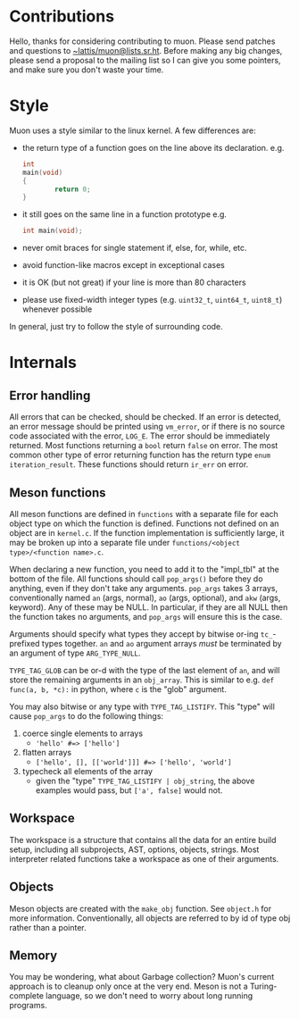 <!--
SPDX-FileCopyrightText: Stone Tickle <lattis@mochiro.moe>
SPDX-FileCopyrightText: Andrea Pappacoda <andrea@pappacoda.it>
SPDX-License-Identifier: GPL-3.0-only
-->

# Contributions

Hello, thanks for considering contributing to muon.  Please send patches and
questions to <~lattis/muon@lists.sr.ht>.
Before making any big changes, please send a proposal to the mailing list so I
can give you some pointers, and make sure you don't waste your time.

# Style

Muon uses a style similar to the linux kernel.  A few differences are:

- the return type of a function goes on the line above its declaration.
  e.g.

  ```c
  int
  main(void)
  {
          return 0;
  }
  ```

- it still goes on the same line in a function prototype
  e.g.

  ```c
  int main(void);
  ```

- never omit braces for single statement if, else, for, while,  etc.
- avoid function-like macros except in exceptional cases
- it is OK (but not great) if your line is more than 80 characters
- please use fixed-width integer types (e.g. `uint32_t`, `uint64_t`, `uint8_t`)
  whenever possible

In general, just try to follow the style of surrounding code.

# Internals

## Error handling

All errors that can be checked, should be checked.  If an error is detected, an
error message should be printed using `vm_error`, or if there is no source
code associated with the error, `LOG_E`.  The error should be immediately
returned.  Most functions returning  a `bool` return `false` on error.  The most
common other type of error returning function has the return type
`enum iteration_result`.  These functions should return `ir_err` on error.

## Meson functions

All meson functions are defined in `functions` with a separate file for each
object type on which the function is defined.  Functions not defined on an
object are in `kernel.c`.  If the function implementation is sufficiently large,
it may be broken up into a separate file under `functions/<object
type>/<function name>.c`.

When declaring a new function, you need to add it to the "impl\_tbl" at the
bottom of the file.  All functions should call `pop_args()` before they do
anything, even if they don't take any arguments.  `pop_args` takes 3 arrays,
conventionally named `an` (args, normal), `ao` (args, optional), and `akw`
(args, keyword).  Any of these may be NULL.  In particular, if they are all NULL
then the function takes no arguments, and `pop_args` will ensure this is the
case.

Arguments should specify what types they accept by bitwise or-ing `tc_`-prefixed
types together.  `an` and `ao` argument arrays *must* be terminated by an
argument of type `ARG_TYPE_NULL`.

`TYPE_TAG_GLOB` can be or-d with the type of the last element of `an`, and will
store the remaining arguments in an `obj_array`.  This is similar to e.g. `def
func(a, b, *c):` in python, where `c` is the "glob" argument.

You may also bitwise or any type with `TYPE_TAG_LISTIFY`.  This "type" will
cause `pop_args` to do the following things:

1. coerce single elements to arrays
    - `'hello' #=> ['hello']`
2. flatten arrays
    - `['hello', [], [['world']]] #=> ['hello', 'world']`
3. typecheck all elements of the array
    - given the "type" `TYPE_TAG_LISTIFY | obj_string`, the above examples
      would pass, but `['a', false]` would not.

## Workspace

The workspace is a structure that contains all the data for an entire build
setup, including all subprojects, AST, options, objects, strings.  Most
interpreter related functions take a workspace as one of their arguments.

## Objects

Meson objects are created with the `make_obj` function.  See `object.h` for more
information.  Conventionally, all objects are referred to by id of type obj
rather than a pointer.

## Memory

You may be wondering, what about Garbage collection?  Muon's current approach is
to cleanup only once at the very end.  Meson is not a Turing-complete language,
so we don't need to worry about long running programs.
